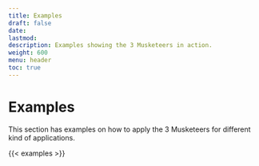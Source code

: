 ```yaml
---
title: Examples
draft: false
date:
lastmod:
description: Examples showing the 3 Musketeers in action.
weight: 600
menu: header
toc: true
---
```


# Examples

This section has examples on how to apply the 3 Musketeers for different kind of applications.

{{< examples >}}
